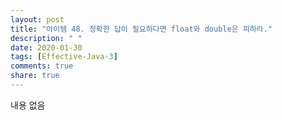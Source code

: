 ```yaml
---
layout: post
title: "아이템 48. 정확한 답이 필요하다면 float와 double은 피하라."
description: " "
date: 2020-01-30
tags: [Effective-Java-3]
comments: true
share: true
---
```


내용 없음 